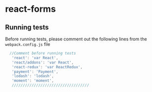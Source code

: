 # react-forms

## Running tests
Before running tests, please comment out the following lines from the `webpack.config.js` file

```js
  //Comment before running tests
   'react': 'var React',
   'react/addons': 'var React',
   'react-redux': 'var ReactRedux',
   'payment': 'Payment',
   'lodash': 'lodash',
   'moment': 'moment',
   ///////////////////////////////////

```
